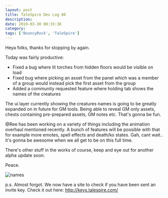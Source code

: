 ```yaml
---
layout: post
title: TaleSpire Dev Log 88
description:
date: 2019-03-30 00:33:38
category:
tags: ['BouncyRock', 'TaleSpire']
---
```


Heya folks, thanks for stopping by again.

Today was fairly productive:

- Fixed a bug where lit torches from hidden floors would be visible on load
- Fixed bug where picking an asset from the panel which was a member of a group would instead pick the first asset from the group
- Added a community requested feature where holding tab shows the names of the creatures

The ui layer currently showing the creatures names is going to be greatly expanded on in future for GM tools. Being able to reveal GM only assets, chests containing pre-prepared assets, GM notes etc. That's gonna be fun.

@Ree has been working on a variety of things including the animation overhaul mentioned recently. A bunch of features will be possible with that for example more emotes, spell effects and death/ko states. Gah, cant wait.. it's gonna be awesome when we all get to be on this full time.

There's other stuff in the works of course, keep and eye out for another alpha update soon.

Peace.

![names](/assets/videos/names.gif)

p.s. Almost forgot. We now have a site to check if you have been sent an invite key. Check it out here: http://keys.talespire.com/
